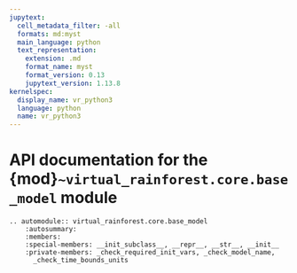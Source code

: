 ```yaml
---
jupytext:
  cell_metadata_filter: -all
  formats: md:myst
  main_language: python
  text_representation:
    extension: .md
    format_name: myst
    format_version: 0.13
    jupytext_version: 1.13.8
kernelspec:
  display_name: vr_python3
  language: python
  name: vr_python3
---
```


# API documentation for the {mod}`~virtual_rainforest.core.base_model` module

```{eval-rst}
.. automodule:: virtual_rainforest.core.base_model
    :autosummary:
    :members:
    :special-members: __init_subclass__, __repr__, __str__, __init__
    :private-members: _check_required_init_vars, _check_model_name,
      _check_time_bounds_units
```
